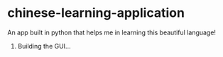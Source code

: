 # chinese-learning-application

An app built in python that helps me in learning this beautiful language!


1. Building the GUI...
